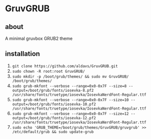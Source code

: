 # GruvGRUB
## about
A minimal gruvbox GRUB2 theme
## installation
1. `git clone https://github.com/aldavs/GruvGRUB.git`
2. `sudo chown -R root:root GruvGRUB/`
3. `sudo mkdir -p /boot/grub/themes/ && sudo mv GruvGRUB/ /boot/grub/themes/`
4. `sudo grub-mkfont --verbose --range=0x0-0x7F --size=8 --output=/boot/grub/fonts/iosevka-8.pf2 /usr/share/fonts/truetype/iosevka/IosevkaNerdFont-Regular.ttf`
5. `sudo grub-mkfont --verbose --range=0x0-0x7F --size=10 --output=/boot/grub/fonts/iosevka-10.pf2 /usr/share/fonts/truetype/iosevka/IosevkaNerdFont-Regular.ttf`
6. `sudo grub-mkfont --verbose --range=0x0-0x7F --size=12 --output=/boot/grub/fonts/iosevka-12.pf2 /usr/share/fonts/truetype/iosevka/IosevkaNerdFont-Regular.ttf`
7. `sudo echo 'GRUB_THEME=/boot/grub/themes/GruvGRUB/gruvgrub' >> /etc/default/grub && sudo update-grub`
